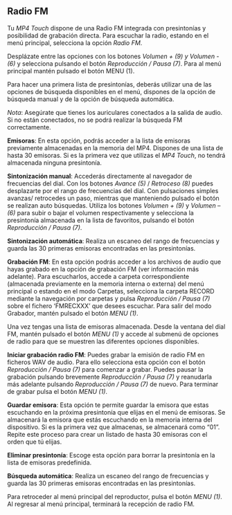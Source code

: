 ## Radio FM

Tu *MP4 Touch* dispone de una Radio FM integrada con presintonías y posibilidad de grabación directa. Para escuchar la radio, estando en el menú principal, selecciona la opción *Radio FM*. 

Desplázate entre las opciones con los botones *Volumen + (9) y Volumen - (6)* y selecciona pulsando el botón *Reproducción / Pausa (7)*. Para al menú principal mantén pulsado el botón MENU (1).

Para hacer una primera lista de presintonías, deberás utilizar una de las opciones de búsqueda disponibles en el menú, dispones de la opción de búsqueda manual y de la opción de búsqueda automática.

*Nota*: Asegúrate que tienes los auriculares conectados a la salida de audio. Si no están conectados, no se podrá realizar la búsqueda FM correctamente.

**Emisoras**: En esta opción, podrás acceder a la lista de emisoras previamente almacenadas en la memoria del MP4. Dispones de una lista de hasta 30 emisoras. Si es la primera vez que utilizas el *MP4 Touch*, no tendrá almacenada ninguna presintonía. 

**Sintonización manual**: Accederás directamente al navegador de frecuencias del dial. Con los botones *Avance (5)* / *Retroceso (8)* puedes desplazarte por el rango de frecuencias del dial. Con pulsaciones simples avanzas/ retrocedes un paso, mientras que manteniendo pulsado el botón se realizan auto búsquedas.  Utiliza los botones *Volumen + (9)* y *Volumen – (6)* para subir o bajar el volumen respectivamente y selecciona la presintonía almacenada en la lista de favoritos, pulsando el botón *Reproducción / Pausa (7)*.

**Sintonización automática**: Realiza un escaneo del rango de frecuencias y guarda las 30 primeras emisoras encontradas en las presintonías.

**Grabación FM**: En esta opción podrás acceder a los archivos de audio que hayas grabado en la opción de grabación FM (ver información más adelante). Para escucharlos, accede a carpeta correspondiente (almacenada previamente en la memoria interna o externa) del menú principal o estando en el modo Carpetas, selecciona la carpeta RECORD mediante la navegación por carpetas y pulsa *Reproducción / Pausa (7)* sobre el fichero ‘FMRECXXX’ que desees escuchar.
Para salir del modo Grabador, mantén pulsado el botón *MENU (1)*.



Una vez tengas una lista de emisoras almacenada. Desde la ventana del dial FM, mantén pulsado el botón *MENU (1)* y accede al submenú de opciones de radio para que se muestren las diferentes opciones disponibles. 

**Iniciar grabación radio FM**: Puedes grabar la emisión de radio FM en ficheros WAV de audio. Para ello selecciona esta opción con el botón *Reproducción / Pausa (7)* para comenzar a grabar. Puedes pausar la grabación pulsando brevemente *Reproducción / Pausa (7)* y reanudarla más adelante pulsando *Reproducción / Pausa (7)* de nuevo. Para terminar de grabar pulsa el botón *MENU (1)*.

**Guardar emisora**: Esta opción te permite guardar la emisora que estas escuchando en la próxima presintonía que elijas en el menú de emisoras. Se almacenará la emisora que estás escuchando en la memoria interna del dispositivo. Si es la primera vez que almacenas, se almacenará como “01”. Repite este proceso para crear un listado de hasta 30 emisoras con el orden que tú elijas.


**Eliminar presintonía**: Escoge esta opción para borrar la presintonía en la lista de emisoras predefinida.

**Búsqueda automática**: Realiza un escaneo del rango de frecuencias y guarda las
30 primeras emisoras encontradas en las presintonías.

Para retroceder al menú principal del reproductor, pulsa el botón *MENU (1)*. Al regresar al menú principal, terminará la recepción de radio FM.

